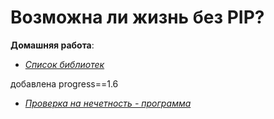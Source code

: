# Возможна ли жизнь без PIP?

**Домашняя работа**:

* [*Список библиотек*](https://github.com/IrinaKazantseva/Python/blob/main/requirements.txt)

добавлена progress==1.6

* [*Проверка на нечетность - программа*](https://github.com/IrinaKazantseva/Python/blob/main/Seminar9/pip.py)


